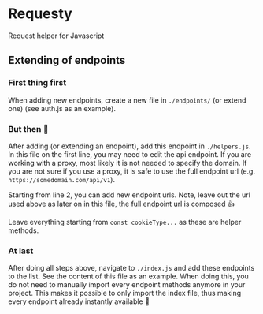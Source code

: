 # Requesty

Request helper for Javascript

## Extending of endpoints

### First thing first

When adding new endpoints, create a new file in `./endpoints/` (or extend one) (see auth.js as an example).

### But then 🧐

After adding (or extending an endpoint), add this endpoint in `./helpers.js`.
In this file on the first line, you may need to edit the api endpoint. If you are working with a proxy, most likely it is not needed to specify the domain. If you are not sure if you use a proxy, it is safe to use the full endpoint url (e.g. `https://somedomain.com/api/v1`).

Starting from line 2, you can add new endpoint urls. Note, leave out the url used above as later on in this file, the full endpoint url is composed 👍

Leave everything starting from `const cookieType...` as these are helper methods.

### At last

After doing all steps above, navigate to `./index.js` and add these endpoints to the list. See the content of this file as an example. When doing this, you do not need to manually import every endpoint methods anymore in your project. This makes it possible to only import the index file, thus making every endpoint already instantly available 🥳
